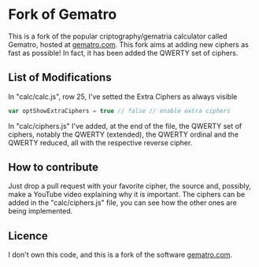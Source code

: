 # Fork of Gematro

This is a fork of the popular criptography/gematria calculator called Gematro, hosted at [gematro.com](https://gematro.com).
This fork aims at adding new ciphers as fast as possible! In fact, it has been added the QWERTY set of ciphers. 

## List of Modifications

In "calc/calc.js", row 25, I've setted the Extra Ciphers as always visible

```javascript
var optShowExtraCiphers = true // false // enable extra ciphers
```

In "calc/ciphers.js" I've added, at the end of the file, the QWERTY set of ciphers, notably the QWERTY (extended), the QWERTY ordinal and the QWERTY reduced, all with the respective reverse cipher.

## How to contribute

Just drop a pull request with your favorite cipher, the source and, possibly, make a YouTube video explaining why it is important.
The ciphers can be added in the "calc/ciphers.js" file, you can see how the other ones are being implemented.

## Licence

I don't own this code, and this is a fork of the software [gematro.com](https://gematro.com).

